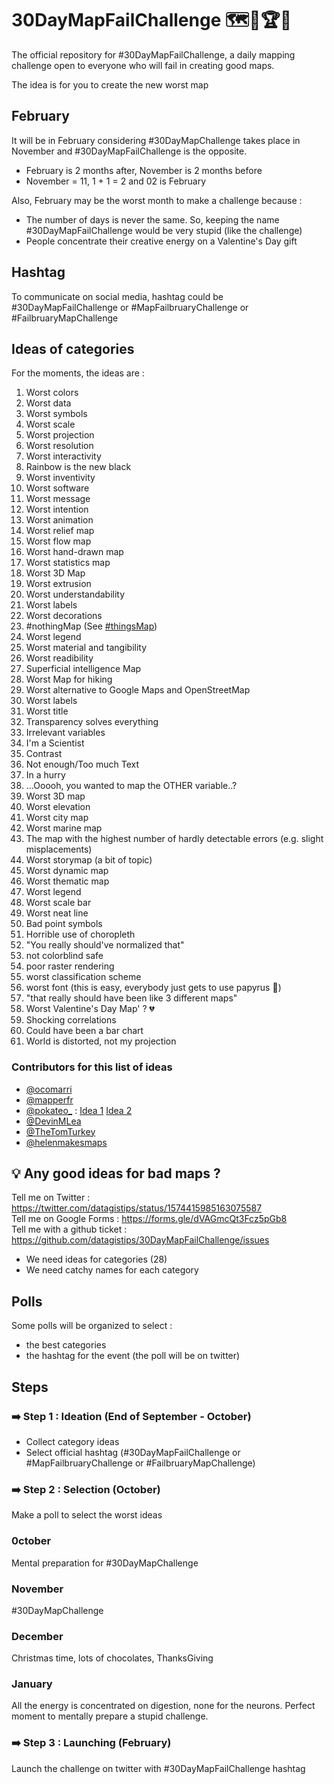 # 30DayMapFailChallenge 🗺️🤢🏆🌟
The official repository for #30DayMapFailChallenge, a daily mapping challenge open to everyone who will fail in creating good maps.

The idea is for you to create the new worst map

## February
It will be in February considering #30DayMapChallenge takes place in November and #30DayMapFailChallenge is the opposite.

- February is 2 months after, November is 2 months before
- November = 11, 1 + 1 = 2 and 02 is February

Also, February may be the worst month to make a challenge because :

- The number of days is never the same. So, keeping the name #30DayMapFailChallenge would be very stupid (like the challenge)
- People concentrate their creative energy on a Valentine's Day gift

## Hashtag
To communicate on social media, hashtag could be #30DayMapFailChallenge or #MapFailbruaryChallenge or #FailbruaryMapChallenge

## Ideas of categories
For the moments, the ideas are :

1. Worst colors
2. Worst data
3. Worst symbols
4. Worst scale
5. Worst projection
6. Worst resolution
7. Worst interactivity
8. Rainbow is the new black
9. Worst inventivity
10. Worst software
11. Worst message
12. Worst intention
13. Worst animation
14. Worst relief map
15. Worst flow map
16. Worst hand-drawn map
17. Worst statistics map
18. Worst 3D Map
19. Worst extrusion
20. Worst understandability
21. Worst labels
22. Worst decorations
23. #nothingMap (See [#thingsMap](https://twitter.com/search?q=%23thingsmap&src=typed_query))
24. Worst legend
25. Worst material and tangibility
26. Worst readibility
27. Superficial intelligence Map
28. Worst Map for hiking
29. Worst alternative to Google Maps and OpenStreetMap
30. Worst labels
31. Worst title
32. Transparency solves everything
33. Irrelevant variables
34. I'm a Scientist
35. Contrast
36. Not enough/Too much Text
37. In a hurry
38. ...Ooooh, you wanted to map the OTHER variable..? 
39. Worst 3D map
40. Worst elevation 
41. Worst city map 
42. Worst marine map 
43. The map with the highest number of hardly detectable errors (e.g. slight misplacements)
44. Worst storymap (a bit of topic)
45. Worst dynamic map 
46. Worst thematic map
47. Worst legend
48. Worst scale bar
49. Worst neat line
50. Bad point symbols
51. Horrible use of choropleth
52. "You really should've normalized that"
53. not colorblind safe
54. poor raster rendering
55. worst classification scheme
56. worst font (this is easy, everybody just gets to use papyrus 🤪)
57. "that really should have been like 3 different maps"
58. Worst Valentine's Day Map' ? 💔
59. Shocking correlations
60. Could have been a bar chart
61. World is distorted, not my projection

### Contributors for this list of ideas
- [@ocomarri](https://twitter.com/ocomarri/status/1573581243190579200)
- [@mapperfr](https://twitter.com/mapperfr/status/1573584627645775873)
- [@pokateo_](https://twitter.com/pokateo_) : [Idea 1](https://twitter.com/pokateo_/status/1574381451386273793) [Idea 2](https://twitter.com/helenmakesmaps/status/1574382373550047234)
- [@DevinMLea](https://twitter.com/DevinMLea/status/1574387314532536321)
- [@TheTomTurkey](https://twitter.com/TheTomTurkey/status/1574396907207950336)
- [@helenmakesmaps](https://twitter.com/helenmakesmaps/status/1574382373550047234)

## 💡 Any good ideas for bad maps ?

Tell me on Twitter : https://twitter.com/datagistips/status/1574415985163075587  
Tell me on Google Forms : https://forms.gle/dVAGmcQt3Fcz5pGb8  
Tell me with a github ticket : https://github.com/datagistips/30DayMapFailChallenge/issues

- We need ideas for categories (28)
- We need catchy names for each category

## Polls
Some polls will be organized to select :

- the best categories
- the hashtag for the event (the poll will be on twitter)

## Steps
### ➡️ Step 1 : Ideation (End of September - October)
- Collect category ideas
- Select official hashtag (#30DayMapFailChallenge or #MapFailbruaryChallenge or #FailbruaryMapChallenge)

### ➡️ Step 2 : Selection (October)
Make a poll to select the worst ideas

### 0ctober
Mental preparation for #30DayMapChallenge

### November
#30DayMapChallenge

### December
Christmas time, lots of chocolates, ThanksGiving

### January
All the energy is concentrated on digestion, none for the neurons. Perfect moment to mentally prepare a stupid challenge.

### ➡️ Step 3 : Launching (February)
Launch the challenge on twitter with #30DayMapFailChallenge hashtag
